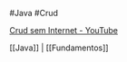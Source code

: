 
#Java #Crud

[Crud sem Internet - YouTube](https://www.youtube.com/playlist?list=PLCUSYmPGwekfpC6SWw3qkOXFoZ6kCYqD6)

[[Java]] | [[Fundamentos]]
